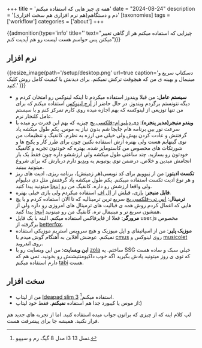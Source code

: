 +++
title = 'همه ی چیز هایی که استفاده میکنم'
date = "2024-08-24"
description = 'دم و دستگاهم(هم نرم افزاری هم سخت افزاری)'
[taxonomies]
tags = ['workflow']
categories = ['about']
+++

{{admonition(type='info' title='' text="چیزایی که استفاده میکنم هر از گاهی تغییر میکنن پس حواسم هست لیست رو هم آپدیت کنم")}}

## نرم افزار

{{resize_image(path='/setup/desktop.png' url=true caption='دسکتاپ سریع و مینیمال و بهینه ی من که هیچوقت ترکش نمیکنم. برای دیدنش با کیفیت کامل روش کلیک کنید.' )}}

- **سیستم عامل**: من قبلا ویندوز استفاده میکردم تا اینکه لینوکس رو امتحان کردم و دیگه نتونستم برگردم ویندوز.
 در حال حاضر از [آرچ لینوکس](https://archlinux.org/) استفاده میکنم که برای من تنها توزیعی از لینوکسه که بهم اجازه میده روی کارم تمرکز کنم و با سیستم عامل کلنجار نرم.
- **ویندو منیجر(مدیر پنجره)**: [دی دبلیو ام-فلکسی پچ](https://github.com/bakkeby/dwm-flexipatch) چیزیه که بهم این قدرت رو میده با سرعت نور بین برنامه هام جابجا شم بدون نیاز به موس. یکم طول میکشه یاد گرفتنش و عادت کردن بهش ولی خیلی می ارزه به نظرم. کانفیگ و تنظیمات من توی گیتهابم هست ولی بهتره ازش استفاده نکنین چون برای طرز کار و پکیج ها و شورتکات های مخصوص من کاستومایز شده. بهتره که خودتون تجربه و کانفیگ خودتون رو بسازید. چند ساعتی طول میکشه ولی ارزششو داره چون فقط یک بار انجامش میدین و خلاص. درضمن توی یوتیوبم یه [ویدیو](https://www.youtube.com/watch?v=c79PZwXWUHs) دارم دربارش که برای شروع میتونید ببینید.
- **تکست ادیتور**: من از [نیوویم](https://github.com/neovim/neovim) برای کد نویسی(هر زمینش)، برنامه ریزی، ادیت های ریز و هر نوع ادیت تکست استفاده میبکنم. یکم طول میکشه یاد گرفتنش مثل دی دبلیوام ولی واقعا ارزشش رو داره. کانفیگ من رو [اینجا](https://github.com/mohammad-amin-khajeh/lazyvim) میتونید پیدا کنید.
- **فایل منیجر**: [یازی](https://yazi-rs.github.io/)، قبلش از [ال اف](https://github.com/gokcehan/lf) استفاده میکردم ولی یازی خیلی بهتره.
- **ترمینال**: [اس تی-فلکسی پچ](https://github.com/bakkeby/st-flexipatch) سریع ترین ترمینالیه که تا الان استفاده کردم و با پچ هایی که اعمال کردم روش همه ی قبالیت های ترمینال های امروزی رو داره ولی از همشون سریع تر و مینیمال تره. کانفیگ من رو میتونید [اینجا](https://github.com/mohammad-amin-khajeh/st) پیدا کنید.
- **مرورگر**: فعلا از فایرفاکس استفاده میکنم. البته با یک فایل user.js مخصوص برگرفته از [betterfox](https://github.com/yokoffing/Betterfox).
- **موزیک پلیر**: من از اسپاتیفای و اپل میوزیک و هیچ سرویس استریم موزیکی استفاده نمیکنم. عوضش آفلاین به آهنگام گوش میدم با [cmus](https://github.com/cmus/cmus) روی لینوکس و [musicolet](https://play.google.com/store/apps/details?id=in.krosbits.musicolet&hl=en_US) روی اندروید.
- **این وبسایت**: من این وبسایت رو با [zola](https://www.getzola.org/) ساختم. یه SSG خیلی سبک و ساده هست که توی ی روز میتونید یادش بگیرید اگه خوب داکیومنتیشنش رو بخونید. تمی هم که دارم استفاده میکنم [tabi](https://github.com/welpo/tabi) هست.

## سخت افزار

- من از لپتاپ [Ideapad slim 3](https://psref.lenovo.com/Product/IdeaPad/IdeaPad_Slim_3_15IRU8) استفاده میکنم[^1].
- از موس یا کیبورد جدا هم استفاده **نمیکنم**. فقط خود لپتاپ:)

لپ کلام اینه که از چیزی که براتون جواب میده استفاده کنید. اما از تجربه های جدید هم فرار نکنید. همیشه جا برای پیشرفت هست.

[^1]: مدل 8 گیگ رم و سیپیو i3 نسل 13.
